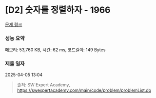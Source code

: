 # [D2] 숫자를 정렬하자 - 1966 

[문제 링크](https://swexpertacademy.com/main/code/problem/problemDetail.do?contestProbId=AV5PrmyKAWEDFAUq) 

### 성능 요약

메모리: 53,760 KB, 시간: 62 ms, 코드길이: 149 Bytes

### 제출 일자

2025-04-05 13:04



> 출처: SW Expert Academy, https://swexpertacademy.com/main/code/problem/problemList.do